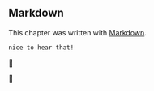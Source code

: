 ## Markdown

This chapter was written with
[Markdown](http://daringfireball.net/projects/markdown/).

```ruby
nice to hear that!
```

👋

🫠
